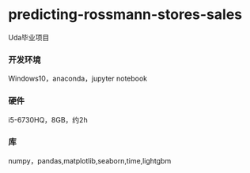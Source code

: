 # predicting-rossmann-stores-sales
Uda毕业项目

### 开发环境
Windows10，anaconda，jupyter notebook

### 硬件
i5-6730HQ，8GB，约2h

### 库
numpy，pandas,matplotlib,seaborn,time,lightgbm
